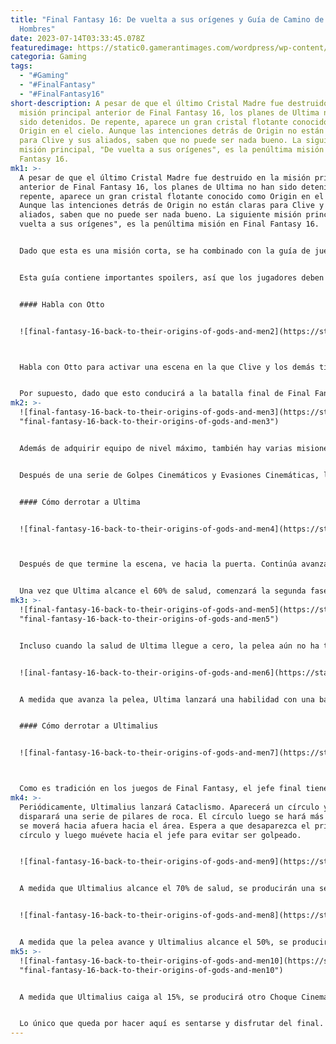 ```yaml
---
title: "Final Fantasy 16: De vuelta a sus orígenes y Guía de Camino de Dioses y
  Hombres"
date: 2023-07-14T03:33:45.078Z
featuredimage: https://static0.gamerantimages.com/wordpress/wp-content/uploads/2023/07/final-fantasy-16-back-to-their-origins-of-gods-and-men1.jpg?q=50&fit=contain&w=1140&h=&dpr=1.5
categoria: Gaming
tags:
  - "#Gaming"
  - "#FinalFantasy"
  - "#FinalFantasy16"
short-description: A pesar de que el último Cristal Madre fue destruido en la
  misión principal anterior de Final Fantasy 16, los planes de Ultima no han
  sido detenidos. De repente, aparece un gran cristal flotante conocido como
  Origin en el cielo. Aunque las intenciones detrás de Origin no están claras
  para Clive y sus aliados, saben que no puede ser nada bueno. La siguiente
  misión principal, "De vuelta a sus orígenes", es la penúltima misión en Final
  Fantasy 16.
mk1: >-
  A pesar de que el último Cristal Madre fue destruido en la misión principal
  anterior de Final Fantasy 16, los planes de Ultima no han sido detenidos. De
  repente, aparece un gran cristal flotante conocido como Origin en el cielo.
  Aunque las intenciones detrás de Origin no están claras para Clive y sus
  aliados, saben que no puede ser nada bueno. La siguiente misión principal, "De
  vuelta a sus orígenes", es la penúltima misión en Final Fantasy 16.


  Dado que esta es una misión corta, se ha combinado con la guía de juego para la misión principal final, "De Dioses y Hombres", que es básicamente la batalla final contra Ultima. Esto es lo que los jugadores pueden esperar mientras comienzan las dos últimas misiones principales de Final Fantasy 16.


  Esta guía contiene importantes spoilers, así que los jugadores deben proceder con precaución.


  #### Habla con Otto


  ![final-fantasy-16-back-to-their-origins-of-gods-and-men2](https://static0.gamerantimages.com/wordpress/wp-content/uploads/2023/07/final-fantasy-16-back-to-their-origins-of-gods-and-men2.jpg?q=50&fit=crop&w=1500&dpr=1.5 "final-fantasy-16-back-to-their-origins-of-gods-and-men2")



  Habla con Otto para activar una escena en la que Clive y los demás tienen una reunión para decidir qué hacer respecto al cristal flotante que Ultima convocó. Una vez que termine la reunión, encuentra a Joshua y habla con él. Después de una escena, encuentra a Jill y habla con ella para activar otra escena. Después de esto, el objetivo se actualizará y los jugadores deberán viajar a Origin.


  Por supuesto, dado que esto conducirá a la batalla final de Final Fantasy 16, los jugadores querrán asegurarse de estar lo más preparados posible. Compra cualquier suministro necesario de Charon, especialmente el Último Elixir. Blackthorne tiene algunas armaduras nuevas que serán mejoras decentes si los jugadores no han creado ninguna del equipo Ouroboros. Además, los jugadores pueden aprovechar este tiempo para crear Gotterdammerung si aún no lo han hecho.
mk2: >-
  ![final-fantasy-16-back-to-their-origins-of-gods-and-men3](https://static0.gamerantimages.com/wordpress/wp-content/uploads/2023/07/final-fantasy-16-back-to-their-origins-of-gods-and-men3.jpg?q=50&fit=crop&w=1500&dpr=1.5
  "final-fantasy-16-back-to-their-origins-of-gods-and-men3")


  Además de adquirir equipo de nivel máximo, también hay varias misiones secundarias de último minuto que los jugadores pueden realizar obteniéndolas de la mesa de lectura. Una de ellas es "More than Words" y la otra es "An Inconvenient Truth". Una vez que se hayan realizado suficientes preparativos, abre el mapa y viaja a Origin. Después de varias escenas, comenzará una pelea contra un jefe.


  Después de una serie de Golpes Cinemáticos y Evasiones Cinemáticas, los jugadores habrán derrotado a Ultima Prime. Por supuesto, esto es solo el comienzo de la batalla final contra Ultima, ya que comienza la siguiente misión principal "De Dioses y Hombres".


  #### Cómo derrotar a Ultima


  ![final-fantasy-16-back-to-their-origins-of-gods-and-men4](https://static0.gamerantimages.com/wordpress/wp-content/uploads/2023/07/final-fantasy-16-back-to-their-origins-of-gods-and-men4.jpg?q=50&fit=crop&w=1500&dpr=1.5 "final-fantasy-16-back-to-their-origins-of-gods-and-men4")



  Después de que termine la escena, ve hacia la puerta. Continúa avanzando hasta que se reproduzca otra escena. Al finalizar, comienza la batalla final. Lo primero que los jugadores deben tener en cuenta es cuando Ultima lanza Flare. Aléjate lo más posible de Ultima para evitar ser alcanzado. Ultima también lanzará Holy, que crea un círculo en el suelo con varias líneas que salen de él. Mantente fuera de esta forma para evitar recibir daño.


  Una vez que Ultima alcance el 60% de salud, comenzará la segunda fase de la batalla. Ultima volará alrededor del área y disparará proyectiles a los jugadores. Esquiva y luego acércate para atacar. Durante esta fase, Ultima comenzará a lanzar, bueno, Ultima. Este ataque es difícil de esquivar, pero no hace mucho daño. Ultima también lanzará periódicamente Meteor, que se puede esquivar manteniéndose fuera de los círculos rojos que aparecen en el suelo.
mk3: >-
  ![final-fantasy-16-back-to-their-origins-of-gods-and-men5](https://static0.gamerantimages.com/wordpress/wp-content/uploads/2023/07/final-fantasy-16-back-to-their-origins-of-gods-and-men5.jpg?q=50&fit=crop&w=1500&dpr=1.5
  "final-fantasy-16-back-to-their-origins-of-gods-and-men5")


  Incluso cuando la salud de Ultima llegue a cero, la pelea aún no ha terminado. Ultima está furioso de que la pelea no esté saliendo a su manera y se transforma en Ultima Risen. Después de una secuencia de Choque Cinemático, los jugadores se transformarán en Ifrit. Durante esta última batalla de Eikon, concéntrate en esquivar los ataques de Ultima mientras atacas entre sus ataques. A mitad de la salud, Ultima lanzará el Rapto. Concéntrate en esquivar el ataque y luego vuelve al ataque una vez que termine.f


  ![inal-fantasy-16-back-to-their-origins-of-gods-and-men6](https://static0.gamerantimages.com/wordpress/wp-content/uploads/2023/07/final-fantasy-16-back-to-their-origins-of-gods-and-men6.jpg?q=50&fit=crop&w=1500&dpr=1.5 "inal-fantasy-16-back-to-their-origins-of-gods-and-men6")


  A medida que avanza la pelea, Ultima lanzará una habilidad con una barra morada. Sé agresivo pero también prepárate para esquivar, ya que Ultima seguirá atacando mientras su gran ataque se carga. Pronto comenzará una cuenta regresiva y los jugadores deben romper la barra antes de que termine. Una vez que se interrumpa el ataque, Ultima lanzará el Rapto nuevamente. Esquiva este ataque y sigue luchando. Ultima lanzará pronto Pulsar, que libera una ola de rayos en círculo. Esquiva esto mientras atacas si es posible. Sigue con el ataque hasta que la salud de Ultima llegue a cero nuevamente.


  #### Cómo derrotar a Ultimalius


  ![final-fantasy-16-back-to-their-origins-of-gods-and-men7](https://static0.gamerantimages.com/wordpress/wp-content/uploads/2023/07/final-fantasy-16-back-to-their-origins-of-gods-and-men7.jpg?q=50&fit=crop&w=1500&dpr=1.5 "final-fantasy-16-back-to-their-origins-of-gods-and-men7")



  Como es tradición en los juegos de Final Fantasy, el jefe final tiene múltiples formas. Atrapado en un rincón, Ultima se transforma nuevamente en una entidad llamada Ultimalius. El ataque principal de Ultimalius es crear círculos en el suelo que luego explotan unos segundos después. Ten cuidado de dónde están mientras lo enfrentas. Cuando Ultimalius lance Abrazo Celestial, prepárate para que se lance hacia adelante y esquívalo.
mk4: >-
  Periódicamente, Ultimalius lanzará Cataclismo. Aparecerá un círculo y
  disparará una serie de pilares de roca. El círculo luego se hará más amplio y
  se moverá hacia afuera hacia el área. Espera a que desaparezca el primer
  círculo y luego muévete hacia el jefe para evitar ser golpeado.


  ![final-fantasy-16-back-to-their-origins-of-gods-and-men9](https://static0.gamerantimages.com/wordpress/wp-content/uploads/2023/07/final-fantasy-16-back-to-their-origins-of-gods-and-men9.jpg?q=50&fit=crop&w=1500&dpr=1.5 "final-fantasy-16-back-to-their-origins-of-gods-and-men9")


  A medida que Ultimalius alcance el 70% de salud, se producirán una serie de Choques Cinemáticos y la pelea continuará después. Durante esta segunda fase, Ultimalius lanzará Exaflare, que dispara un rayo directamente hacia adelante. Esquiva este ataque y luego acércate para atacar. Esto será seguido por Boreal Rhaphsody y Severance, los cuales son bastante fáciles de esquivar. Luego comenzará a encadenar estas habilidades, dejando a los jugadores con poco espacio para maniobrar.


  ![final-fantasy-16-back-to-their-origins-of-gods-and-men8](https://static0.gamerantimages.com/wordpress/wp-content/uploads/2023/07/final-fantasy-16-back-to-their-origins-of-gods-and-men8.jpg?q=50&fit=crop&w=1500&dpr=1.5 "final-fantasy-16-back-to-their-origins-of-gods-and-men8")


  A medida que la pelea avance y Ultimalius alcance el 50%, se producirá otra serie de Choques Cinemáticos. En este punto, Ultimalius se enfurece y lanza el Limit Break mientras comienza la tercera fase. Durante esta fase, Ultimalius usará la mayoría de las habilidades que usó durante la fase uno. Pero a medida que Ultimalius comience a recibir suficiente daño, lanzará Llamas de la Creación. Estará demasiado lejos para hacer un daño efectivo, así que concéntrate en esquivar el gran meteorito azul que cae.
mk5: >-
  ![final-fantasy-16-back-to-their-origins-of-gods-and-men10](https://static0.gamerantimages.com/wordpress/wp-content/uploads/2023/07/final-fantasy-16-back-to-their-origins-of-gods-and-men10.jpg?q=50&fit=crop&w=1500&dpr=1.5
  "final-fantasy-16-back-to-their-origins-of-gods-and-men10")


  A medida que Ultimalius caiga al 15%, se producirá otro Choque Cinemático y la pelea continuará. Reduce el resto de su salud y completa un Choque Cinemático para matar a Ultimalius. ¡Felicitaciones por completar Final Fantasy 16!


  Lo único que queda por hacer aquí es sentarse y disfrutar del final. Una vez que terminen los créditos, los jugadores tendrán la opción de guardar los datos claros y comenzar el juego nuevamente en una dificultad más alta si desean un nuevo desafío.
---
```

